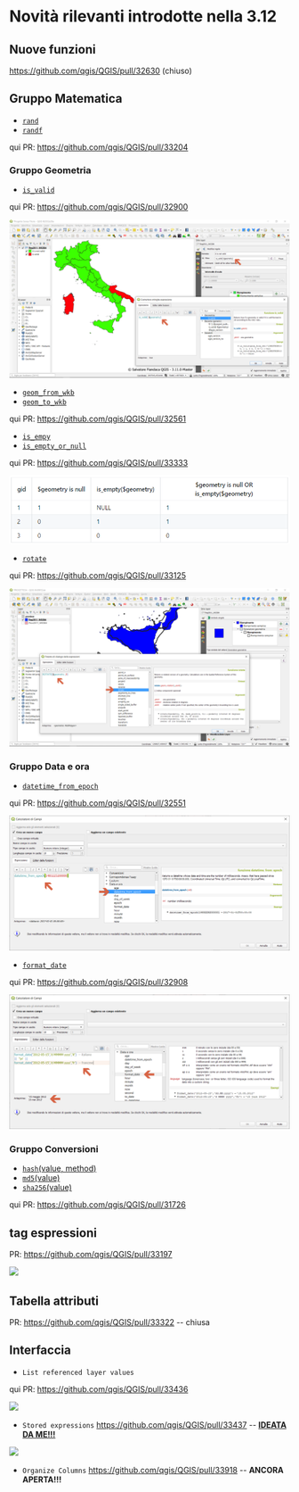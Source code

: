 # Novità rilevanti introdotte nella 3.12

## Nuove funzioni

<https://github.com/qgis/QGIS/pull/32630> (chiuso)

## Gruppo Matematica

- [`rand`](http://hfcqgis.opendatasicilia.it/it/latest/gr_funzioni/matematica/rand.html)
- [`randf`](http://hfcqgis.opendatasicilia.it/it/latest/gr_funzioni/matematica/randf.html)

qui PR: <https://github.com/qgis/QGIS/pull/33204>

### Gruppo Geometria

- [`is_valid`](http://hfcqgis.opendatasicilia.it/it/latest/gr_funzioni/geometria/is_valid.html)

qui PR: <https://github.com/qgis/QGIS/pull/32900>

![screen](/img/novita_312/Image01.png)

- [`geom_from_wkb`](http://hfcqgis.opendatasicilia.it/it/latest/gr_funzioni/geometria/geom_from_wkb.html)
- [`geom_to_wkb`](http://hfcqgis.opendatasicilia.it/it/latest/gr_funzioni/geometria/geom_to_wkb.html)

qui PR: <https://github.com/qgis/QGIS/pull/32561>

- [`is_empy`](http://hfcqgis.opendatasicilia.it/it/latest/gr_funzioni/geometria/is_empty.html)
- [`is_empty_or_null`](http://hfcqgis.opendatasicilia.it/it/latest/gr_funzioni/geometria/is_empty_or_null.html)

qui PR: <https://github.com/qgis/QGIS/pull/33333>

![screen](/img/novita_312/Image02.png)

- [`rotate`](http://hfcqgis.opendatasicilia.it/it/latest/gr_funzioni/geometria/rotate.html)

qui PR: <https://github.com/qgis/QGIS/pull/33125>

![screen](/img/novita_312/Image03.png)

### Gruppo Data e ora

- [`datetime_from_epoch`](http://hfcqgis.opendatasicilia.it/it/latest/gr_funzioni/data_ora/datetime_from_epoch.html)

qui PR: <https://github.com/qgis/QGIS/pull/32551>

![screen](/img/novita_312/Image04.png)

- [`format_date`](http://hfcqgis.opendatasicilia.it/it/latest/gr_funzioni/data_ora/format_date.html)

qui PR: <https://github.com/qgis/QGIS/pull/32908>

![screen](/img/novita_312/Image05.png)

### Gruppo Conversioni

* [`hash`(value, method)](http://hfcqgis.opendatasicilia.it/it/latest/gr_funzioni/conversioni/hash.html) 
* [`md5`(value)](http://hfcqgis.opendatasicilia.it/it/latest/gr_funzioni/conversioni/md5.html)
* [`sha256`(value)](http://hfcqgis.opendatasicilia.it/it/latest/gr_funzioni/conversioni/sha256.html)

qui PR: <https://github.com/qgis/QGIS/pull/31726>

## tag espressioni

PR: <https://github.com/qgis/QGIS/pull/33197>

![](https://user-images.githubusercontent.com/28384354/70033165-2dcb9c00-15af-11ea-98a9-3a4305dd9180.gif)

## Tabella attributi

PR: <https://github.com/qgis/QGIS/pull/33322> -- chiusa

## Interfaccia

- `List referenced layer values` 

qui PR: <https://github.com/qgis/QGIS/pull/33436>

![](https://user-images.githubusercontent.com/28384354/70978774-ab63d180-20b0-11ea-901b-d51d44fa8fa4.gif)

- `Stored expressions` <https://github.com/qgis/QGIS/pull/33437> -- [**IDEATA DA ME!!!**](https://pigrecoinfinito.com/2019/12/14/field-calc-di-qgis-save-expressions-crowdfunding/)

![](https://user-images.githubusercontent.com/142164/70983414-faae0000-20b8-11ea-9f25-14b338d4c680.gif)

- `Organize Columns` <https://github.com/qgis/QGIS/pull/33918> -- **ANCORA APERTA!!!**
